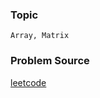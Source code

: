 ### Topic

    Array, Matrix

### Problem Source

[leetcode](https://leetcode.com/problems/image-smoother/description/)
